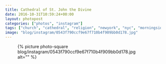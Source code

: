 ```yaml
---
title: Cathedral of St. John the Divine
date: 2016-10-31T10:59:24+00:00
layout: photopost
categories: ["photos", "instagram"]
tags: ["church", "cathedral", "religion", "newyork", "nyc", "morningsideheights", "architecture"]
image: "blog/instagram/0543f790ccf9e67f710b4f909bb0d178.jpg"
---
```


<figure class="photo photo--square">
  {% picture photo-square blog/instagram/0543f790ccf9e67f710b4f909bb0d178.jpg alt="" %}
</figure>


